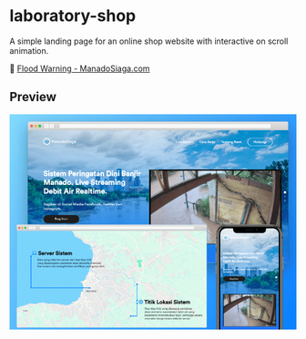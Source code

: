# laboratory-shop
A simple landing page for an online shop website with interactive on scroll animation.

:microscope: [Flood Warning - ManadoSiaga.com](https://www.arwildo.space/flood-warning/)

## Preview
![alt text](https://raw.githubusercontent.com/arwildo/flood-warning/master/preview/flood-warning.png "Website Preview")
